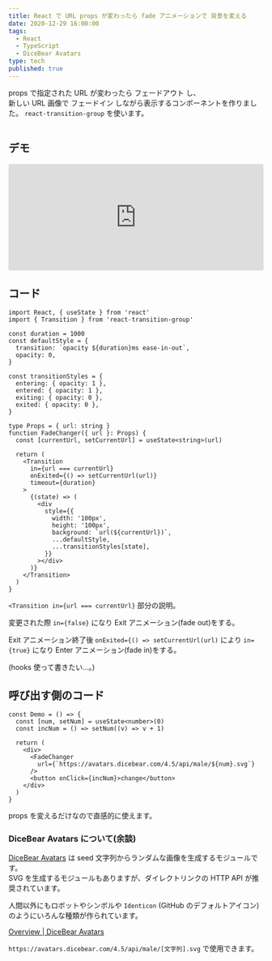```yaml
---
title: React で URL props が変わったら fade アニメーションで 背景を変える
date: 2020-12-29 16:00:00
tags:
  - React
  - TypeScript
  - DiceBear Avatars
type: tech
published: true
---
```


props で指定された URL が変わったら フェードアウト し、  
新しい URL 画像で フェードイン しながら表示するコンポーネントを作りました。
`react-transition-group` を使います。

```toc

```

## デモ

<iframe src="https://codesandbox.io/embed/react-animation-background-image-jznjc?fontsize=14&hidenavigation=1&theme=dark&view=preview"
     style="width:100%; height:210px; border:0; border-radius: 4px; overflow:hidden;"
     title="react-animation-background-image"
     allow="accelerometer; ambient-light-sensor; camera; encrypted-media; geolocation; gyroscope; hid; microphone; midi; payment; usb; vr; xr-spatial-tracking"
     sandbox="allow-forms allow-modals allow-popups allow-presentation allow-same-origin allow-scripts"
   ></iframe>

## コード

```tsx
import React, { useState } from 'react'
import { Transition } from 'react-transition-group'

const duration = 1000
const defaultStyle = {
  transition: `opacity ${duration}ms ease-in-out`,
  opacity: 0,
}

const transitionStyles = {
  entering: { opacity: 1 },
  entered: { opacity: 1 },
  exiting: { opacity: 0 },
  exited: { opacity: 0 },
}

type Props = { url: string }
function FadeChanger({ url }: Props) {
  const [currentUrl, setCurrentUrl] = useState<string>(url)

  return (
    <Transition
      in={url === currentUrl}
      onExited={() => setCurrentUrl(url)}
      timeout={duration}
    >
      {(state) => (
        <div
          style={{
            width: '100px',
            height: '100px',
            background: `url(${currentUrl})`,
            ...defaultStyle,
            ...transitionStyles[state],
          }}
        ></div>
      )}
    </Transition>
  )
}
```

`<Transition in={url === currentUrl}` 部分の説明。

変更された際 `in={false}` になり Exit アニメーション(fade out)をする。

Exit アニメーション終了後 `onExited={() => setCurrentUrl(url)` により `in={true}` になり Enter アニメーション(fade in)をする。

(hooks 使って書きたい...。)

## 呼び出す側のコード

```tsx
const Demo = () => {
  const [num, setNum] = useState<number>(0)
  const incNum = () => setNum((v) => v + 1)

  return (
    <div>
      <FadeChanger
        url={`https://avatars.dicebear.com/4.5/api/male/${num}.svg`}
      />
      <button onClick={incNum}>change</button>
    </div>
  )
}
```

props を変えるだけなので直感的に使えます。

### DiceBear Avatars について(余談)

[DiceBear Avatars](https://avatars.dicebear.com/) は
seed 文字列からランダムな画像を生成するモジュールです。  
SVG を生成するモジュールもありますが、ダイレクトリンクの HTTP API が推奨されています。

人間以外にもロボットやシンボルや `Identicon` (GitHub のデフォルトアイコン) のようにいろんな種類が作られています。

[Overview \| DiceBear Avatars](https://avatars.dicebear.com/styles)

`https://avatars.dicebear.com/4.5/api/male/[文字列].svg` で使用できます。
